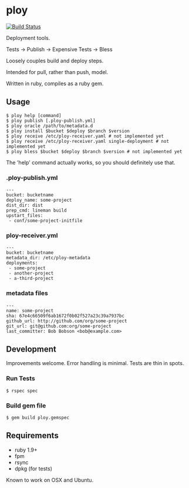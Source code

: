 # ploy

[![Build Status](https://magnum.travis-ci.com/mantacode/ploy.png?token=x2pVeg6qmsxSFb6xKLh7&branch=master)](https://magnum.travis-ci.com/mantacode/ploy)

Deployment tools.

Tests -> Publish -> Expensive Tests -> Bless

Loosely couples build and deploy steps.

Intended for pull, rather than push, model.

Written in ruby, compiles as a ruby gem.

## Usage

```
$ ploy help [command]
$ ploy publish [.ploy-publish.yml]
$ ploy oracle /path/to/metadata.d
$ ploy install $bucket $deploy $branch $version
$ ploy receive /etc/ploy-receiver.yaml # not implemented yet
$ ploy receive /etc/ploy-receiver.yaml single-deployment # not implemented yet
$ ploy bless $bucket $deploy $branch $version # not implemented yet
```

The 'help' command actually works, so you should definitely use that.

### .ploy-publish.yml

```
---
bucket: bucketname
deploy_name: some-project
dist_dir: dist
prep_cmd: lineman build
upstart_files:
 - conf/some-project-initfile
```

### ploy-receiver.yml

```
---
bucket: bucketname
metadata_dir: /etc/ploy-metadata
deployments:
 - some-project
 - another-project
 - a-third-project

```

### metadata files

```
---
name: some-project
sha: 67e4c66509f6ab1672f0b02f527a23c39a7937bc
github_url: http://github.com/org/some-project
git_url: git@github.com:org/some-project
last_committer: Bob Bobson <bob@example.com>

```

## Development

Improvements welcome. Error handling is minimal. Tests are thin in spots.

### Run Tests

```
$ rspec spec
```

### Build gem file

```
$ gem build ploy.gemspec
```

## Requirements

 - ruby 1.9+
 - fpm
 - rsync
 - dpkg (for tests)

Known to work on OSX and Ubuntu.


